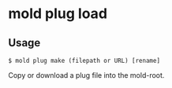 mold plug load
===

## Usage 
`$ mold plug make (filepath or URL) [rename]`

Copy or download a plug file into the mold-root.
